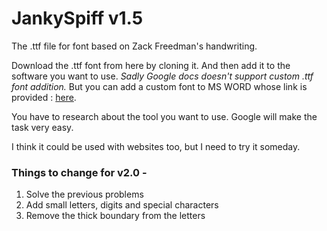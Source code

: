 # JankySpiff v1.5
The .ttf file for font based on Zack Freedman's handwriting. 

Download the .ttf font from here by cloning it. And then add it to the software you want to use. 
*Sadly Google docs doesn't support custom .ttf font addition.* But you can add a custom font to MS WORD whose link is provided : [here](https://support.microsoft.com/en-us/office/add-a-font-b7c5f17c-4426-4b53-967f-455339c564c1).

You have to research about the tool you want to use. Google will make the task very easy.

I think it could be used with websites too, but I need to try it someday.


### Things to change for  v2.0 -
1. Solve the previous problems
2. Add small letters, digits and special characters
3. Remove the thick boundary from the letters

